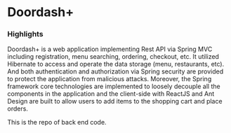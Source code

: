 # Doordash+
### Highlights
Doordash+ is a web application implementing Rest API via Spring MVC including registration, menu searching, ordering, checkout, etc.
It utilized Hibernate to access and operate the data storage (menu, restaurants, etc). 
And both authentication and authorization via Spring security are provided to protect the application from malicious attacks.
Moreover, the Spring framework core technologies are implemented to loosely decouple all the components in the application and 
the client-side with ReactJS and Ant Design are built to allow users to add items to the shopping cart and place orders.


This is the repo of back end code.
